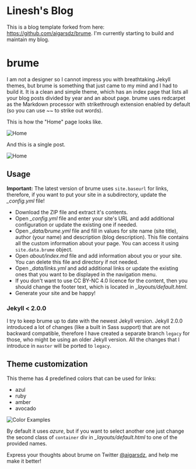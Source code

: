# Linesh's Blog
This is a blog template forked from here: https://github.com/aigarsdz/brume. I'm currently starting to build and maintain my blog.

# brume

I am not a designer so I cannot impress you with breathtaking Jekyll themes, but brume is something that just came to my mind and I had to build it. It is a clean and simple theme, which has an index page that lists all your blog posts divided by year and an about page. brume uses redcarpet as the Markdown processor with strikethrough extension enabled by default (so you can use ~~ to strike out words).

This is how the "Home" page looks like.

![Home](https://dl.dropboxusercontent.com/u/9924988/Screen%20Shot%202014-02-26%20at%2018.48.57.png)

And this is a single post.

![Home](https://dl.dropboxusercontent.com/u/9924988/Screen%20Shot%202014-04-06%20at%2012.56.08.png)

## Usage

**Important:** The latest version of brume uses `site.baseurl` for links, therefore, if you want to put your site in a subdirectory, update the *_config.yml* file!

- Download the ZIP file and extract it's contents.
- Open *_config.yml* file and enter your site's URL and add additional configuration or update the existing one if needed.
- Open *_data/brume.yml* file and fill in values for site name (site title), author (your name) and description (blog description). This file contains all the custom information about your page. You can access it using `site.data.brume` object.
- Open *about/index.md* file and add information about you or your site. You can delete this file and directory if not needed.
- Open *_data/links.yml* and add additional links or update the existing ones that you want to be displayed in the navigation menu.
- If you don't want to use CC BY-NC 4.0 licence for the content, then you should change the footer text, which is located in *_layouts/default.html*.
- Generate your site and be happy!

### Jekyll < 2.0.0

I try to keep brume up to date with the newest Jekyll version. Jekyll 2.0.0 introduced a lot of changes (like a built in Sass support) that are not backward compatible, therefore I have created a separate branch `legacy` for those, who might be using an older Jekyll version. All the changes that I introduce in `master` will be ported to `legacy`.

## Theme customization

This theme has 4 predefined colors that can be used for links:

- azul
- ruby
- amber
- avocado

![Color Examples](https://dl.dropboxusercontent.com/u/9924988/colors_new.png)

By default it uses *azure*, but if you want to select another one just change the second class of `container` div in *_layouts/default.html* to one of the provided names.

Express your thoughts about brume on Twitter [@aigarsdz](http://twitter.com/aigarsdz), and help me make it better!
